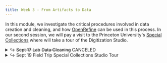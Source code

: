 ```yaml
---
title: Week 3 - From Artifacts to Data
---
```


In this module, we investigate the critical procedures involved in data creation and cleaning, and how [OpenRefine](https://openrefine.org/) can be used in this process. In our second session, we will pay a visit to the Princeton University's [Special Collections](https://library.princeton.edu/special-collections) where will take a tour of the Digitization Studio. 

<details>
  <summary class="session-summary">
    <span class="arrow">↪</span>
    <span class="date-label"><del>Sept 17</del></span>
    <span class="label label-red"><del>Lab</del></span>
    <span class="session-title"><del>Data Cleaning</del></span>
  <span class="session-title">CANCELED</span>

  </summary>
  <div markdown="1">
- Slides (_coming soon!_)
- Slack Reflection and Perusall Annotations:
  - [Schöch, Christof. “Big? Smart? Clean? Messy? Data in the Humanities.”](https://app.perusall.com/courses/intro-to-digital-humanities-fall-2024/scho-ch_big) _Journal of Digital Humanities_, vol. 2, no. 3, 2013.
  - [Rawson, Katie, and Muñoz Trevor. “Against Cleaning.”](https://app.perusall.com/courses/intro-to-digital-humanities-fall-2024/rawson_trevor_2019_against-cleaning) _Debates in the Digital Humanities_, University of Minnesota Press, 2019, pp. 279–92.
  <!-- - [Broman, Karl W., and Kara H. Woo. “Data Organization in Spreadsheets.”](https://app.perusall.com/courses/introdh24/data-organization-in-spreadsheets-23277228) _The American Statistician_, vol. 72, no. 1, 2018, pp. 2–10. <small>&rarr; **Perusall annotations are optional for this article.**</small> -->
  - **Make sure your annotations are added in Perusall and your reflection is posted in the** <a href="https://introtodh-fall2024.slack.com/archives/C07JYA7QTM0" style="color: #ee6374;">**#reflections** </a>**channel on Slack** <a style="color: #ee6374;">**no later than 11:59PM on the day before our class.**</a>
</div>
</details>

<details>
  <summary class="session-summary">
    <span class="arrow">↪</span>
    <span class="date-label">Sept 19</span>
    <span class="label label-yellow">Field Trip</span>
    <span class="session-title">Special Collections Studio Tour</span>
  </summary>
  <div markdown="1">
- For this class, we'll meet at the **Firestone Library, C-level** ("the bunker") at 11:00AM.
- Pre-Class Activities (no Peruasll annotations, nor reflection required!):
  - Familiarize yourself with the [Princeton's Digital Repository](https://dpul.princeton.edu) to get a sense of the extent of Princeton University's digitized materials. Specifically, explore [The Infant’s Library](https://dpul.princeton.edu/cotsen/catalog/dc9019sd49x) from the Cotsen Children’s Library. Reflect on how the physical characteristics of this item - a miniature bookcase with books! - are represented digitally. Consider how well the digitization captures the physicality of the item.
  - Listen to [this podcast episode](https://pricelab.sas.upenn.edu/podcast/1/dream-lab-podcast-digital-surrogates), where Dot Porter (Curator of Digital Research Services at UPenn's Schoenberg Institute for Manuscript Studies) is interviewed by Stewart Varner (Managing Director of the Price Lab at UPenn).
  <iframe style="border-radius:12px" src="https://open.spotify.com/embed/episode/6CJZhZd57IxN0Y4geIBYeQ?utm_source=generator" width="100%" height="152" frameBorder="0" allowfullscreen="" allow="autoplay; clipboard-write; encrypted-media; fullscreen; picture-in-picture" loading="lazy"></iframe> 
</div>
</details>
